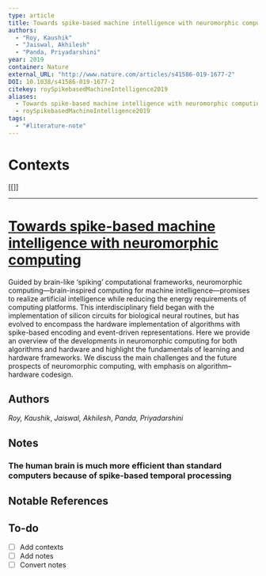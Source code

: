 ```yaml
---
type: article
title: Towards spike-based machine intelligence with neuromorphic computing
authors:
  - "Roy, Kaushik"
  - "Jaiswal, Akhilesh"
  - "Panda, Priyadarshini"
year: 2019
container: Nature
external_URL: "http://www.nature.com/articles/s41586-019-1677-2"
DOI: 10.1038/s41586-019-1677-2
citekey: roySpikebasedMachineIntelligence2019
aliases:
  - Towards spike-based machine intelligence with neuromorphic computing
  - roySpikebasedMachineIntelligence2019
tags:
  - "#literature-note"
---
```


# Contexts

\[\[\]\]

---

# [Towards spike-based machine intelligence with neuromorphic computing](zotero://select/items/roySpikebasedMachineIntelligence2019)

Guided by brain-like ‘spiking’ computational frameworks, neuromorphic computing—brain-inspired computing for machine intelligence—promises to realize artificial intelligence while reducing the energy requirements of computing platforms. This interdisciplinary field began with the implementation of silicon circuits for biological neural routines, but has evolved to encompass the hardware implementation of algorithms with spike-based encoding and event-driven representations. Here we provide an overview of the developments in neuromorphic computing for both algorithms and hardware and highlight the fundamentals of learning and hardware frameworks. We discuss the main challenges and the future prospects of neuromorphic computing, with emphasis on algorithm–hardware codesign.

## Authors

*Roy, Kaushik*, *Jaiswal, Akhilesh*, *Panda, Priyadarshini*

## Notes

### The human brain is much more efficient than standard computers because of spike-based temporal processing

## Notable References

## To-do

* [ ] Add contexts
* [ ] Add notes
* [ ] Convert notes
